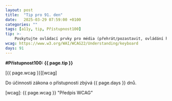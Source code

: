 ```yaml
---
layout: post
title:  "Tip pro 91. den"
date:   2025-03-29 07:59:00 +0100
categories: ""
tags: [a11y, tip, Přístupnost100]
tip: >- 
    Poskytujte ovládací prvky pro média (přehrát/pozastavit, ovládání hlasitosti, zapnutí titulků) přístupné z klávesnice i pro čtečky obrazovky.
wcag: https://www.w3.org/WAI/WCAG22/Understanding/keyboard
days: 91
---
```

**#Přístupnost100: {{ page.tip }}**

[{{ page.wcag }}][wcag]

Do účinnosti zákona o přístupnosti zbývá {{ page.days }} dnů.

[wcag]: {{ page.wcag }} "Předpis WCAG"
